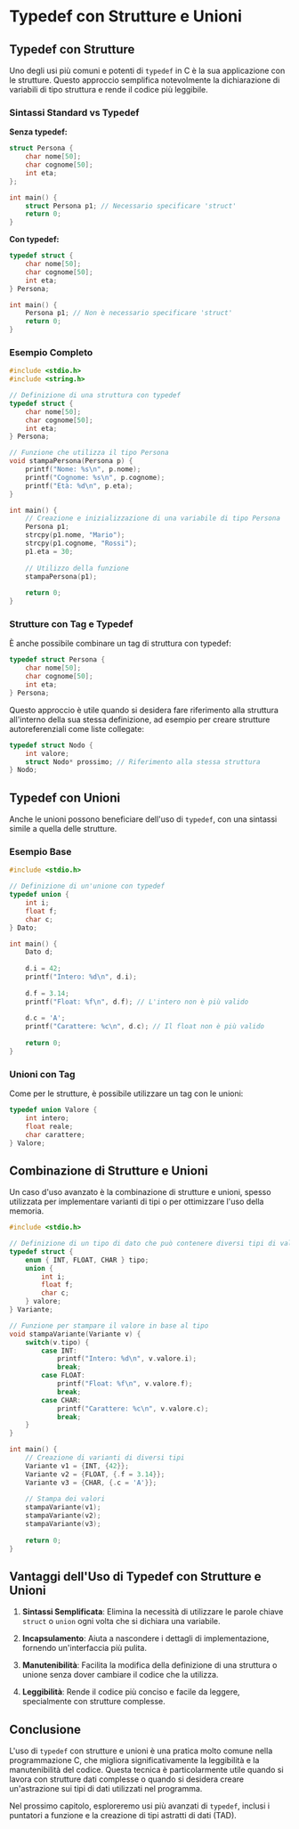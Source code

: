 # Typedef con Strutture e Unioni

## Typedef con Strutture

Uno degli usi più comuni e potenti di `typedef` in C è la sua applicazione con le strutture. Questo approccio semplifica notevolmente la dichiarazione di variabili di tipo struttura e rende il codice più leggibile.

### Sintassi Standard vs Typedef

**Senza typedef:**

```c
struct Persona {
    char nome[50];
    char cognome[50];
    int eta;
};

int main() {
    struct Persona p1; // Necessario specificare 'struct'
    return 0;
}
```

**Con typedef:**

```c
typedef struct {
    char nome[50];
    char cognome[50];
    int eta;
} Persona;

int main() {
    Persona p1; // Non è necessario specificare 'struct'
    return 0;
}
```

### Esempio Completo

```c
#include <stdio.h>
#include <string.h>

// Definizione di una struttura con typedef
typedef struct {
    char nome[50];
    char cognome[50];
    int eta;
} Persona;

// Funzione che utilizza il tipo Persona
void stampaPersona(Persona p) {
    printf("Nome: %s\n", p.nome);
    printf("Cognome: %s\n", p.cognome);
    printf("Età: %d\n", p.eta);
}

int main() {
    // Creazione e inizializzazione di una variabile di tipo Persona
    Persona p1;
    strcpy(p1.nome, "Mario");
    strcpy(p1.cognome, "Rossi");
    p1.eta = 30;
    
    // Utilizzo della funzione
    stampaPersona(p1);
    
    return 0;
}
```

### Strutture con Tag e Typedef

È anche possibile combinare un tag di struttura con typedef:

```c
typedef struct Persona {
    char nome[50];
    char cognome[50];
    int eta;
} Persona;
```

Questo approccio è utile quando si desidera fare riferimento alla struttura all'interno della sua stessa definizione, ad esempio per creare strutture autoreferenziali come liste collegate:

```c
typedef struct Nodo {
    int valore;
    struct Nodo* prossimo; // Riferimento alla stessa struttura
} Nodo;
```

## Typedef con Unioni

Anche le unioni possono beneficiare dell'uso di `typedef`, con una sintassi simile a quella delle strutture.

### Esempio Base

```c
#include <stdio.h>

// Definizione di un'unione con typedef
typedef union {
    int i;
    float f;
    char c;
} Dato;

int main() {
    Dato d;
    
    d.i = 42;
    printf("Intero: %d\n", d.i);
    
    d.f = 3.14;
    printf("Float: %f\n", d.f); // L'intero non è più valido
    
    d.c = 'A';
    printf("Carattere: %c\n", d.c); // Il float non è più valido
    
    return 0;
}
```

### Unioni con Tag

Come per le strutture, è possibile utilizzare un tag con le unioni:

```c
typedef union Valore {
    int intero;
    float reale;
    char carattere;
} Valore;
```

## Combinazione di Strutture e Unioni

Un caso d'uso avanzato è la combinazione di strutture e unioni, spesso utilizzata per implementare varianti di tipi o per ottimizzare l'uso della memoria.

```c
#include <stdio.h>

// Definizione di un tipo di dato che può contenere diversi tipi di valori
typedef struct {
    enum { INT, FLOAT, CHAR } tipo;
    union {
        int i;
        float f;
        char c;
    } valore;
} Variante;

// Funzione per stampare il valore in base al tipo
void stampaVariante(Variante v) {
    switch(v.tipo) {
        case INT:
            printf("Intero: %d\n", v.valore.i);
            break;
        case FLOAT:
            printf("Float: %f\n", v.valore.f);
            break;
        case CHAR:
            printf("Carattere: %c\n", v.valore.c);
            break;
    }
}

int main() {
    // Creazione di varianti di diversi tipi
    Variante v1 = {INT, {42}};
    Variante v2 = {FLOAT, {.f = 3.14}};
    Variante v3 = {CHAR, {.c = 'A'}};
    
    // Stampa dei valori
    stampaVariante(v1);
    stampaVariante(v2);
    stampaVariante(v3);
    
    return 0;
}
```

## Vantaggi dell'Uso di Typedef con Strutture e Unioni

1. **Sintassi Semplificata**: Elimina la necessità di utilizzare le parole chiave `struct` o `union` ogni volta che si dichiara una variabile.

2. **Incapsulamento**: Aiuta a nascondere i dettagli di implementazione, fornendo un'interfaccia più pulita.

3. **Manutenibilità**: Facilita la modifica della definizione di una struttura o unione senza dover cambiare il codice che la utilizza.

4. **Leggibilità**: Rende il codice più conciso e facile da leggere, specialmente con strutture complesse.

## Conclusione

L'uso di `typedef` con strutture e unioni è una pratica molto comune nella programmazione C, che migliora significativamente la leggibilità e la manutenibilità del codice. Questa tecnica è particolarmente utile quando si lavora con strutture dati complesse o quando si desidera creare un'astrazione sui tipi di dati utilizzati nel programma.

Nel prossimo capitolo, esploreremo usi più avanzati di `typedef`, inclusi i puntatori a funzione e la creazione di tipi astratti di dati (TAD).